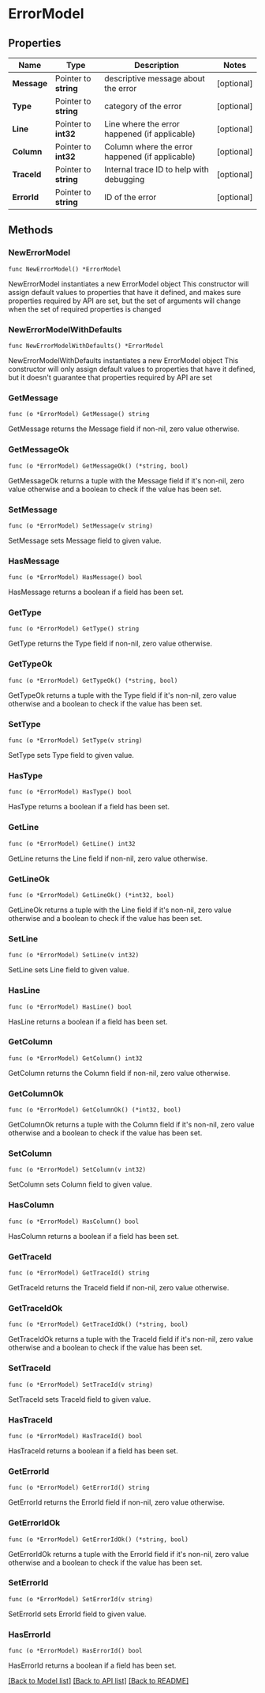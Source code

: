 # ErrorModel

## Properties

Name | Type | Description | Notes
------------ | ------------- | ------------- | -------------
**Message** | Pointer to **string** | descriptive message about the error | [optional] 
**Type** | Pointer to **string** | category of the error | [optional] 
**Line** | Pointer to **int32** | Line where the error happened (if applicable) | [optional] 
**Column** | Pointer to **int32** | Column where the error happened (if applicable) | [optional] 
**TraceId** | Pointer to **string** | Internal trace ID to help with debugging | [optional] 
**ErrorId** | Pointer to **string** | ID of the error | [optional] 

## Methods

### NewErrorModel

`func NewErrorModel() *ErrorModel`

NewErrorModel instantiates a new ErrorModel object
This constructor will assign default values to properties that have it defined,
and makes sure properties required by API are set, but the set of arguments
will change when the set of required properties is changed

### NewErrorModelWithDefaults

`func NewErrorModelWithDefaults() *ErrorModel`

NewErrorModelWithDefaults instantiates a new ErrorModel object
This constructor will only assign default values to properties that have it defined,
but it doesn't guarantee that properties required by API are set

### GetMessage

`func (o *ErrorModel) GetMessage() string`

GetMessage returns the Message field if non-nil, zero value otherwise.

### GetMessageOk

`func (o *ErrorModel) GetMessageOk() (*string, bool)`

GetMessageOk returns a tuple with the Message field if it's non-nil, zero value otherwise
and a boolean to check if the value has been set.

### SetMessage

`func (o *ErrorModel) SetMessage(v string)`

SetMessage sets Message field to given value.

### HasMessage

`func (o *ErrorModel) HasMessage() bool`

HasMessage returns a boolean if a field has been set.

### GetType

`func (o *ErrorModel) GetType() string`

GetType returns the Type field if non-nil, zero value otherwise.

### GetTypeOk

`func (o *ErrorModel) GetTypeOk() (*string, bool)`

GetTypeOk returns a tuple with the Type field if it's non-nil, zero value otherwise
and a boolean to check if the value has been set.

### SetType

`func (o *ErrorModel) SetType(v string)`

SetType sets Type field to given value.

### HasType

`func (o *ErrorModel) HasType() bool`

HasType returns a boolean if a field has been set.

### GetLine

`func (o *ErrorModel) GetLine() int32`

GetLine returns the Line field if non-nil, zero value otherwise.

### GetLineOk

`func (o *ErrorModel) GetLineOk() (*int32, bool)`

GetLineOk returns a tuple with the Line field if it's non-nil, zero value otherwise
and a boolean to check if the value has been set.

### SetLine

`func (o *ErrorModel) SetLine(v int32)`

SetLine sets Line field to given value.

### HasLine

`func (o *ErrorModel) HasLine() bool`

HasLine returns a boolean if a field has been set.

### GetColumn

`func (o *ErrorModel) GetColumn() int32`

GetColumn returns the Column field if non-nil, zero value otherwise.

### GetColumnOk

`func (o *ErrorModel) GetColumnOk() (*int32, bool)`

GetColumnOk returns a tuple with the Column field if it's non-nil, zero value otherwise
and a boolean to check if the value has been set.

### SetColumn

`func (o *ErrorModel) SetColumn(v int32)`

SetColumn sets Column field to given value.

### HasColumn

`func (o *ErrorModel) HasColumn() bool`

HasColumn returns a boolean if a field has been set.

### GetTraceId

`func (o *ErrorModel) GetTraceId() string`

GetTraceId returns the TraceId field if non-nil, zero value otherwise.

### GetTraceIdOk

`func (o *ErrorModel) GetTraceIdOk() (*string, bool)`

GetTraceIdOk returns a tuple with the TraceId field if it's non-nil, zero value otherwise
and a boolean to check if the value has been set.

### SetTraceId

`func (o *ErrorModel) SetTraceId(v string)`

SetTraceId sets TraceId field to given value.

### HasTraceId

`func (o *ErrorModel) HasTraceId() bool`

HasTraceId returns a boolean if a field has been set.

### GetErrorId

`func (o *ErrorModel) GetErrorId() string`

GetErrorId returns the ErrorId field if non-nil, zero value otherwise.

### GetErrorIdOk

`func (o *ErrorModel) GetErrorIdOk() (*string, bool)`

GetErrorIdOk returns a tuple with the ErrorId field if it's non-nil, zero value otherwise
and a boolean to check if the value has been set.

### SetErrorId

`func (o *ErrorModel) SetErrorId(v string)`

SetErrorId sets ErrorId field to given value.

### HasErrorId

`func (o *ErrorModel) HasErrorId() bool`

HasErrorId returns a boolean if a field has been set.


[[Back to Model list]](../README.md#documentation-for-models) [[Back to API list]](../README.md#documentation-for-api-endpoints) [[Back to README]](../README.md)


